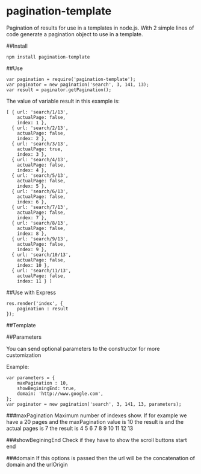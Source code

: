 pagination-template
===================

Pagination of results for use in a templates in node.js. With 2 simple lines of code generate a pagination object to use in a template.

##Install

	npm install pagination-template

##Use

	var pagination = require('pagination-template');
	var paginator = new pagination('search', 3, 141, 13);
	var result = paginator.getPagination();

The value of variable result in this example is:
	
	[ { url: 'search/1/13',
	    actualPage: false,
	    index: 1 },
	  { url: 'search/2/13',
	    actualPage: false,
	    index: 2 },
	  { url: 'search/3/13',
	    actualPage: true,
	    index: 3 },
	  { url: 'search/4/13',
	    actualPage: false,
	    index: 4 },
	  { url: 'search/5/13',
	    actualPage: false,
	    index: 5 },
	  { url: 'search/6/13',
	    actualPage: false,
	    index: 6 },
	  { url: 'search/7/13',
	    actualPage: false,
	    index: 7 },
	  { url: 'search/8/13',
	    actualPage: false,
	    index: 8 },
	  { url: 'search/9/13',
	    actualPage: false,
	    index: 9 },
	  { url: 'search/10/13',
	    actualPage: false,
	    index: 10 },
	  { url: 'search/11/13',
	    actualPage: false,
	    index: 11 } ]
	

##Use with Express

	res.render('index', {
		pagination : result
	});


##Template


##Parameters

You can send optional parameters to the constructor for more customization

Example:
	
	var parameters = {
		maxPagination : 10,  				
		showBeginingEnd: true,				
		domain: 'http://www.google.com', 	
	};
	var paginator = new pagination('search', 3, 141, 13, parameters);

###maxPagination
Maximum number of indexes show. If for example we have a 20 pages and the maxPagination  value is 10 the result is and the actual pages is 7 the result is 4 5 6 7 8 9 10 11 12 13

###showBeginingEnd
Check if they have to show the scroll buttons start end

###domain
If this options is passed then the url will be the concatenation of domain and the urlOrigin
